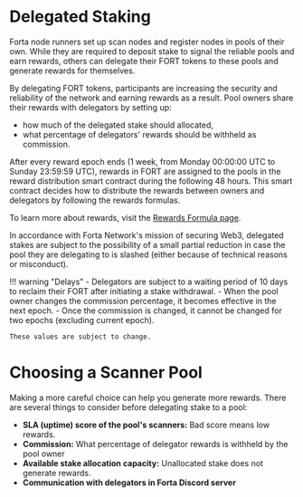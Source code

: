 # Delegated Staking

Forta node runners set up scan nodes and register nodes in pools of their own. While they are required to deposit stake to signal the reliable pools and earn rewards, others can delegate their FORT tokens to these pools and generate rewards for themselves.

By delegating FORT tokens, participants are increasing the security and reliability of the network and earning rewards as a result. Pool owners share their rewards with delegators by setting up:

- how much of the delegated stake should allocated,
- what percentage of delegators' rewards should be withheld as commission.

After every reward epoch ends (1 week, from Monday 00:00:00 UTC to Sunday 23:59:59 UTC), rewards in FORT are assigned to the pools in the reward distribution smart contract during the following 48 hours. This smart contract decides how to distribute the rewards between owners and delegators by following the rewards formulas.

To learn more about rewards, visit the [Rewards Formula page](delegated-staking-rewards.md).

In accordance with Forta Network's mission of securing Web3, delegated stakes are subject to the possibility of a small partial reduction in case the pool they are delegating to is slashed (either because of technical reasons or misconduct).

!!! warning "Delays"
    - Delegators are subject to a waiting period of 10 days to reclaim their FORT after initiating a stake withdrawal.
    - When the pool owner changes the commission percentage, it becomes effective in the next epoch.
    - Once the commission is changed, it cannot be changed for two epochs (excluding current epoch).

	These values are subject to change.

# Choosing a Scanner Pool

Making a more careful choice can help you generate more rewards. There are several things to consider before delegating stake to a pool:

- **SLA (uptime) score of the pool's scanners:** Bad score means low rewards.
- **Commission:** What percentage of delegator rewards is withheld by the pool owner
- **Available stake allocation capacity:** Unallocated stake does not generate rewards.
- **Communication with delegators in Forta Discord server**
